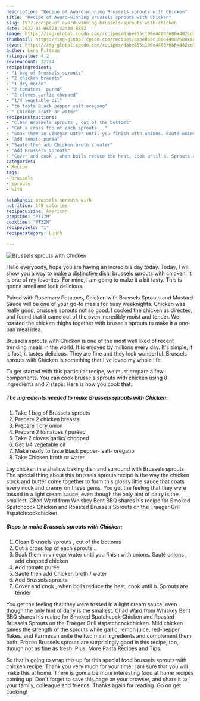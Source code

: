 ```yaml
---
description: "Recipe of Award-winning Brussels sprouts with Chicken"
title: "Recipe of Award-winning Brussels sprouts with Chicken"
slug: 1977-recipe-of-award-winning-brussels-sprouts-with-chicken
date: 2022-03-06T23:42:30.885Z
image: https://img-global.cpcdn.com/recipes/dabe855c196e4408/680x482cq70/brussels-sprouts-with-chicken-recipe-main-photo.jpg
thumbnail: https://img-global.cpcdn.com/recipes/dabe855c196e4408/680x482cq70/brussels-sprouts-with-chicken-recipe-main-photo.jpg
cover: https://img-global.cpcdn.com/recipes/dabe855c196e4408/680x482cq70/brussels-sprouts-with-chicken-recipe-main-photo.jpg
author: Lena Pittman
ratingvalue: 4.2
reviewcount: 32774
recipeingredient:
- "1 bag of Brussels sprouts"
- "2 chicken breasts"
- "1 dry onion"
- "2 tomatoes  pured"
- "2 cloves garlic chopped"
- "1/4 vegetable oil"
- "to taste Black pepper salt oregano"
- " Chicken broth or water"
recipeinstructions:
- "Clean Brussels sprouts , cut of the bottoms"
- "Cut a cross top of each sprouts .."
- "Soak them in vinegar water until you finish with onions. Sauté onions , add chopped chicken"
- "Add tomato purée"
- "Sauté then add Chicken broth / water"
- "Add Brussels sprouts"
- "Cover and cook , when boils reduce the heat, cook until b. Sprouts are tender"
categories:
- Recipe
tags:
- brussels
- sprouts
- with

katakunci: brussels sprouts with 
nutrition: 149 calories
recipecuisine: American
preptime: "PT17M"
cooktime: "PT32M"
recipeyield: "1"
recipecategory: Lunch

---
```



![Brussels sprouts with Chicken](https://img-global.cpcdn.com/recipes/dabe855c196e4408/680x482cq70/brussels-sprouts-with-chicken-recipe-main-photo.jpg)

Hello everybody, hope you are having an incredible day today. Today, I will show you a way to make a distinctive dish, brussels sprouts with chicken. It is one of my favorites. For mine, I am going to make it a bit tasty. This is gonna smell and look delicious.

Paired with Rosemary Potatoes, Chicken with Brussels Sprouts and Mustard Sauce will be one of your go-to meals for busy weeknights. Chicken was really good, brussels sprouts not so good. I cooked the chicken as directed, and found that it came out of the oven incredibly moist and tender. We roasted the chicken thighs together with brussels sprouts to make it a one-pan meal idea.

Brussels sprouts with Chicken is one of the most well liked of recent trending meals in the world. It is enjoyed by millions every day. It's simple, it is fast, it tastes delicious. They are fine and they look wonderful. Brussels sprouts with Chicken is something that I've loved my whole life.


To get started with this particular recipe, we must prepare a few components. You can cook brussels sprouts with chicken using 8 ingredients and 7 steps. Here is how you cook that.

<!--inarticleads1-->

##### The ingredients needed to make Brussels sprouts with Chicken:

1. Take 1 bag of Brussels sprouts
1. Prepare 2 chicken breasts
1. Prepare 1 dry onion
1. Prepare 2 tomatoes / puréed
1. Take 2 cloves garlic/ chopped
1. Get 1/4 vegetable oil
1. Make ready to taste Black pepper- salt- oregano
1. Take  Chicken broth or water


Lay chicken in a shallow baking dish and surround with Brussels sprouts. The special thing about this brussels sprouts recipe is the way the chicken stock and butter come together to form this glossy little sauce that coats every nook and cranny on these gems. You get the feeling that they were tossed in a light cream sauce, even though the only hint of dairy is the smallest. Chad Ward from Whiskey Bent BBQ shares his recipe for Smoked Spatchcock Chicken and Roasted Brussels Sprouts on the Traeger Grill #spatchcockchicken. 

<!--inarticleads2-->

##### Steps to make Brussels sprouts with Chicken:

1. Clean Brussels sprouts , cut of the bottoms
1. Cut a cross top of each sprouts ..
1. Soak them in vinegar water until you finish with onions. Sauté onions , add chopped chicken
1. Add tomato purée
1. Sauté then add Chicken broth / water
1. Add Brussels sprouts
1. Cover and cook , when boils reduce the heat, cook until b. Sprouts are tender


You get the feeling that they were tossed in a light cream sauce, even though the only hint of dairy is the smallest. Chad Ward from Whiskey Bent BBQ shares his recipe for Smoked Spatchcock Chicken and Roasted Brussels Sprouts on the Traeger Grill #spatchcockchicken. Mild chicken tames the strength of the sprouts while garlic, lemon juice, red-pepper flakes, and Parmesan unite the two main ingredients and complement them both. Frozen Brussels sprouts are surprisingly good in this recipe, too, though not as fine as fresh. Plus: More Pasta Recipes and Tips. 

So that is going to wrap this up for this special food brussels sprouts with chicken recipe. Thank you very much for your time. I am sure that you will make this at home. There is gonna be more interesting food at home recipes coming up. Don't forget to save this page on your browser, and share it to your family, colleague and friends. Thanks again for reading. Go on get cooking!
